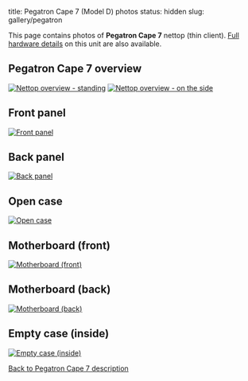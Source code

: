 title: Pegatron Cape 7 (Model D) photos
status: hidden
slug: gallery/pegatron

This page contains photos of **Pegatron Cape 7** nettop (thin client).
[Full hardware details][specs] on this unit are also available.

[specs]: {filename}/posts/20200331-pegatron-nettop.md


## Pegatron Cape 7 overview

[![Nettop overview - standing][outlook-thumb]][outlook]
[![Nettop overview - on the side][overview-thumb]][overview]

## Front panel

[![Front panel][front-thumb]][front]

## Back panel

[![Back panel][back-thumb]][back]

## Open case

[![Open case][open-thumb]][open]

## Motherboard (front)

[![Motherboard (front)][motherboard-front-thumb]][motherboard-front]

## Motherboard (back)

[![Motherboard (back)][motherboard-back-thumb]][motherboard-back]

## Empty case (inside)

[![Empty case (inside)][case-thumb]][case]

[Back to Pegatron Cape 7 description][specs]


<!-- Links -->

[overview]: {static}/resources/pegatron/img/0-overview.jpg "Click for full resolution image"
[overview-thumb]: {static}/resources/pegatron/thumb/0-overview.jpg
[outlook]: {static}/resources/pegatron/img/1-outlook.jpg "Click for full resolution image"
[outlook-thumb]: {static}/resources/pegatron/thumb/1-outlook.jpg
[front]: {static}/resources/pegatron/img/2-front.jpg "Click for full resolution image"
[front-thumb]: {static}/resources/pegatron/thumb/2-front.jpg
[back]: {static}/resources/pegatron/img/3-back.jpg "Click for full resolution image"
[back-thumb]: {static}/resources/pegatron/thumb/3-back.jpg
[open]: {static}/resources/pegatron/img/4-open.jpg "Click for full resolution image"
[open-thumb]: {static}/resources/pegatron/thumb/4-open.jpg
[motherboard-front]: {static}/resources/pegatron/img/5-motherboard-front.jpg "Click for full resolution image"
[motherboard-front-thumb]: {static}/resources/pegatron/thumb/5-motherboard-front.jpg
[motherboard-back]: {static}/resources/pegatron/img/6-motherboard-back.jpg "Click for full resolution image"
[motherboard-back-thumb]: {static}/resources/pegatron/thumb/6-motherboard-back.jpg
[case]: {static}/resources/pegatron/img/7-case.jpg "Click for full resolution image"
[case-thumb]: {static}/resources/pegatron/thumb/7-case.jpg
